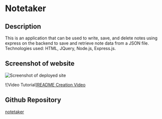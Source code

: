 # Notetaker

##  Description
This is an application that can be used to write, save, and delete notes using express on the backend to save and retrieve note data from a JSON file.  Technologies used: HTML, JQuery, Node.js, Express.js.

## Screenshot of website  
![Screenshot of deployed site](#.PNG)

![Video Tutorial][README Creation Video](https://drive.google.com/file/d/1OeR3uCoW-9dXI1WafmXVyq3L7CAMN6Aj/view) 

## Github Repository

[notetaker](https://github.com/sford4186/notetaker)


 